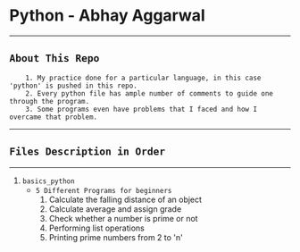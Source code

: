 # **Python** - Abhay Aggarwal
---
## `About This Repo`
```
    1. My practice done for a particular language, in this case 'python' is pushed in this repo.
    2. Every python file has ample number of comments to guide one through the program.
    3. Some programs even have problems that I faced and how I overcame that problem.
```
---

## `Files Description in Order`
---
1. ```basics_python```
    * ```5 Different Programs for beginners```
        1. Calculate the falling distance of an object
        2. Calculate average and assign grade
        3. Check whether a number is prime or not
        4. Performing list operations
        5. Printing prime numbers from 2 to 'n'